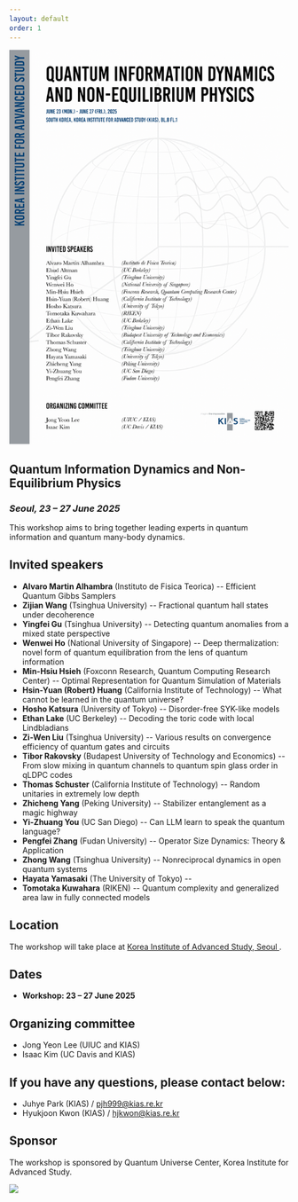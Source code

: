 ```yaml
---
layout: default
order: 1
---
```


<!--![Jeju](/Jeju_resize.jpg)--> 
![Poster](/poster.png)

## Quantum Information Dynamics and Non-Equilibrium Physics
<h3 class="lessspace"><em>Seoul, 23 &ndash; 27 June 2025</em></h3>

This workshop aims to bring together leading experts in quantum information and quantum many-body dynamics.

## Invited speakers
* **Alvaro Martin Alhambra** (Instituto de Fisica Teorica) -- Efficient Quantum Gibbs Samplers
* **Zijian Wang** (Tsinghua University) -- Fractional quantum hall states under decoherence
* **Yingfei Gu** (Tsinghua University) -- Detecting quantum anomalies from a mixed state perspective
* **Wenwei Ho** (National University of Singapore) -- Deep thermalization: novel form of quantum equilibration from the lens of quantum information
* **Min-Hsiu Hsieh** (Foxconn Research, Quantum Computing Research Center) -- Optimal Representation for Quantum Simulation of Materials
* **Hsin-Yuan (Robert) Huang** (California Institute of Technology) -- What cannot be learned in the quantum universe?
* **Hosho Katsura** (University of Tokyo) -- Disorder-free SYK-like models
* **Ethan Lake** (UC Berkeley) -- Decoding the toric code with local Lindbladians
* **Zi-Wen Liu** (Tsinghua University) -- Various results on convergence efficiency of quantum gates and circuits
* **Tibor Rakovsky** (Budapest University of Technology and Economics) -- From slow mixing in quantum channels to quantum spin glass order in qLDPC codes
* **Thomas Schuster** (California Institute of Technology) -- Random unitaries in extremely low depth
* **Zhicheng Yang** (Peking University) -- Stabilizer entanglement as a magic highway
* **Yi-Zhuang You** (UC San Diego) -- Can LLM learn to speak the quantum language?
* **Pengfei Zhang** (Fudan University) -- Operator Size Dynamics: Theory & Application
* **Zhong Wang** (Tsinghua University) -- Nonreciprocal dynamics in open quantum systems
* **Hayata Yamasaki** (The University of Tokyo) -- 
* **Tomotaka Kuwahara** (RIKEN) -- Quantum complexity and generalized area law in fully connected models

## Location

The workshop will take place at <a href="https://kias.re.kr/kias/main/main.do">Korea Institute of Advanced Study, Seoul </a>.

## Dates

* **Workshop: 23 &ndash; 27 June 2025**

## Organizing committee
* Jong Yeon Lee (UIUC and KIAS)
* Isaac Kim (UC Davis and KIAS)

## If you have any questions, please contact below:
* Juhye Park (KIAS)  /  <a href="mailto:pjh999@kias.re.kr">pjh999@kias.re.kr</a> 
* Hyukjoon Kwon (KIAS)  /  <a href="mailto:hjkwon@kias.re.kr">hjkwon@kias.re.kr</a> 

## Sponsor
The workshop is sponsored by Quantum Universe Center, Korea Institute for Advanced Study.

<a href="https://kias.re.kr"> <img src="kias-wordmask.png" width="280"/> </a>  
